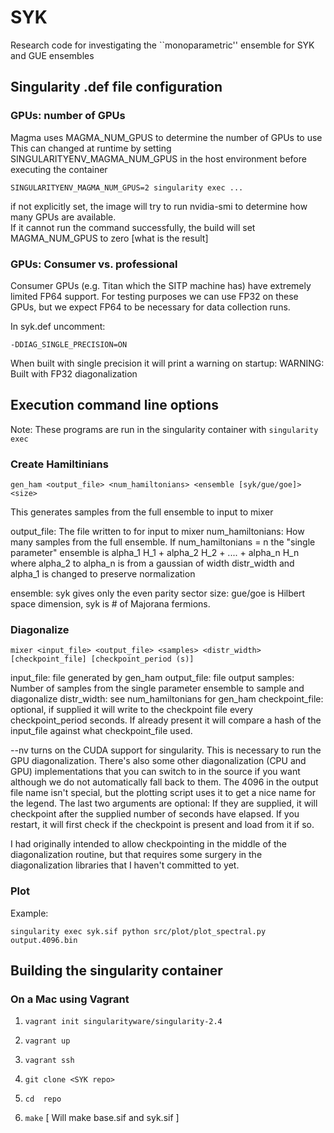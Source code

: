 # SYK

Research code for investigating the ``monoparametric'' ensemble for SYK and GUE ensembles
## Singularity .def file configuration

### GPUs: number of GPUs

Magma uses MAGMA_NUM_GPUS to determine the number of GPUs to use
This can changed at runtime by setting SINGULARITYENV_MAGMA_NUM_GPUS in the host environment before executing the container

    SINGULARITYENV_MAGMA_NUM_GPUS=2 singularity exec ...

if not explicitly set, the image will try to run nvidia-smi to determine how many GPUs are available.  
If it cannot run the command successfully, the build will set MAGMA_NUM_GPUS to zero [what is the result]

### GPUs: Consumer vs. professional

Consumer GPUs (e.g. Titan which the SITP machine has) have extremely limited FP64 support.
For testing purposes we can use FP32 on these GPUs, but we expect FP64 to be necessary for data collection runs.

In syk.def uncomment:

    -DDIAG_SINGLE_PRECISION=ON

When built with single precision it will print a warning on startup:
WARNING: Built with FP32 diagonalization

## Execution command line options

Note: These programs are run in the singularity container with `singularity exec`

### Create Hamiltinians

    gen_ham <output_file> <num_hamiltonians> <ensemble [syk/gue/goe]> <size>

This generates samples from the full ensemble to input to mixer

output_file: The file written to for input to mixer
num_hamiltonians: How many samples from the full ensemble. If num_hamiltonians = n the "single parameter" ensemble is
alpha_1 H_1 + alpha_2 H_2 + .... + alpha_n H_n
where alpha_2 to alpha_n is from a gaussian of width distr_width and alpha_1 is changed to preserve normalization

ensemble: syk gives only the even parity sector
size: gue/goe is Hilbert space dimension, syk is # of Majorana fermions.

### Diagonalize

    mixer <input_file> <output_file> <samples> <distr_width> [checkpoint_file] [checkpoint_period (s)]

input_file: file generated by gen_ham
output_file: file output
samples: Number of samples from the single parameter ensemble to sample and diagonalize
distr_width: see num_hamiltonians for gen_ham
checkpoint_file: optional, if supplied it will write to the checkpoint file every checkpoint_period seconds. 
If already present it will compare a hash of the input_file against what checkpoint_file used.

--nv turns on the CUDA support for singularity. This is necessary to run the GPU diagonalization. There's also some other diagonalization (CPU and GPU) implementations that you can switch to in the source if you want although we do not automatically fall back to them.
The 4096 in the output file name isn't special, but the plotting script uses it to get a nice name for the legend.
The last two arguments are optional: If they are supplied, it will checkpoint after the supplied number of seconds have elapsed. If you restart, it will first check if the checkpoint is present and load from it if so. 

I had originally intended to allow checkpointing in the middle of the diagonalization routine, but that requires some surgery in the diagonalization libraries that I haven't committed to yet.

### Plot

Example:

    singularity exec syk.sif python src/plot/plot_spectral.py output.4096.bin

## Building the singularity container

### On a Mac using Vagrant

1. `vagrant init singularityware/singularity-2.4`
1. `vagrant up`
1. `vagrant ssh`

1. `git clone <SYK repo>`
1. `cd  repo`
1. `make` [ Will make base.sif and syk.sif ]

